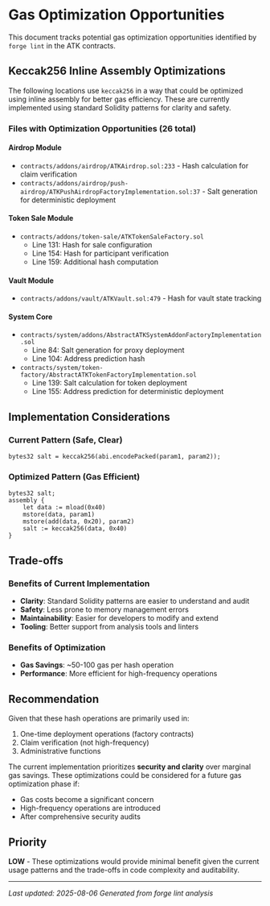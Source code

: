 # Gas Optimization Opportunities

This document tracks potential gas optimization opportunities identified by
`forge lint` in the ATK contracts.

## Keccak256 Inline Assembly Optimizations

The following locations use `keccak256` in a way that could be optimized using
inline assembly for better gas efficiency. These are currently implemented using
standard Solidity patterns for clarity and safety.

### Files with Optimization Opportunities (26 total)

#### Airdrop Module

- `contracts/addons/airdrop/ATKAirdrop.sol:233` - Hash calculation for claim
  verification
- `contracts/addons/airdrop/push-airdrop/ATKPushAirdropFactoryImplementation.sol:37` -
  Salt generation for deterministic deployment

#### Token Sale Module

- `contracts/addons/token-sale/ATKTokenSaleFactory.sol`
  - Line 131: Hash for sale configuration
  - Line 154: Hash for participant verification
  - Line 159: Additional hash computation

#### Vault Module

- `contracts/addons/vault/ATKVault.sol:479` - Hash for vault state tracking

#### System Core

- `contracts/system/addons/AbstractATKSystemAddonFactoryImplementation.sol`
  - Line 84: Salt generation for proxy deployment
  - Line 104: Address prediction hash
- `contracts/system/token-factory/AbstractATKTokenFactoryImplementation.sol`
  - Line 139: Salt calculation for token deployment
  - Line 155: Address prediction for deterministic deployment

## Implementation Considerations

### Current Pattern (Safe, Clear)

```solidity
bytes32 salt = keccak256(abi.encodePacked(param1, param2));
```

### Optimized Pattern (Gas Efficient)

```solidity
bytes32 salt;
assembly {
    let data := mload(0x40)
    mstore(data, param1)
    mstore(add(data, 0x20), param2)
    salt := keccak256(data, 0x40)
}
```

## Trade-offs

### Benefits of Current Implementation

- **Clarity**: Standard Solidity patterns are easier to understand and audit
- **Safety**: Less prone to memory management errors
- **Maintainability**: Easier for developers to modify and extend
- **Tooling**: Better support from analysis tools and linters

### Benefits of Optimization

- **Gas Savings**: ~50-100 gas per hash operation
- **Performance**: More efficient for high-frequency operations

## Recommendation

Given that these hash operations are primarily used in:

1. One-time deployment operations (factory contracts)
2. Claim verification (not high-frequency)
3. Administrative functions

The current implementation prioritizes **security and clarity** over marginal
gas savings. These optimizations could be considered for a future gas
optimization phase if:

- Gas costs become a significant concern
- High-frequency operations are introduced
- After comprehensive security audits

## Priority

**LOW** - These optimizations would provide minimal benefit given the current
usage patterns and the trade-offs in code complexity and auditability.

---

_Last updated: 2025-08-06_ _Generated from forge lint analysis_
